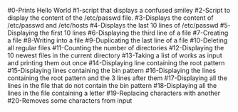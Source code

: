 #0-Prints Hello World
#1-script that displays a confused smiley 
#2-Script to display the content of the /etc/passwd file.
#3-Displays the content of /etc/passwd and /etc/hosts
#4-Displays the last 10 lines of /etc/passwd
#5-Displaying the first 10 lines
#6-Displaying the third line of a file
#7-Creating a file
#8-Writing into a file
#9-Duplicating the last line of a file
#10-Deleting all regular files
#11-Counting the number of directories
#12-Displaying the 10 newest files in the current directory
#13-Taking a list of works as input and printing them out once
#14-Displaying line containing the root pattern
#15-Displaying lines containing the bin pattern
#16-Displaying the lines containing the root pattern and the 3 lines after them
#17-Displaying all the lines in the file that do not contain the bin pattern
#18-Displaying all the lines in the file containing a letter
#19-Replacing characters with another
#20-Removes some characters from input
